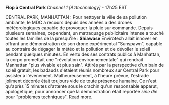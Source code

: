 **Flop à Central Park**
*Channel 1 [Aztechnology]* - 17h25 EST

CENTRAL PARK, MANHATTAN : Pour nettoyer la ville de sa pollution ambiante, le MDC a recours depuis des années a des drones météorologiques capable de provoquer la pluie sur commande. Depuis plusieurs semaines, cependant, un matraquage publicitaire intense a touché toutes les familles de la presqu'île : **Shiawase** Envirotech allait innover en offrant une démonstration de son drone expérimental "Sunspawn", capable au contraire de dégager la météo et la pollution et de dévoiler le soleil pendant quelques minutes. En vertu des ses contrats publics à Manhattan, la corpo promettait une "révolution environnementale" qui rendrait Manhattan "plus vivable et plus sain".
Attirés par la perspective d'un bain de soleil gratuit, les badauds s'étaient réunis nombreux sur Central Park pour assister à l'événement. Malheureusement, à l'heure prévue, l'estrade joliment décorée était toujours vide de toute présence humaine. Ce n'est qu'après 15 minutes d'attente sous le crachin qu'un responsable apparut, apologétique, pour annoncer que la démonstration était reportée *sine die* pour "problèmes techniques". Read more.
